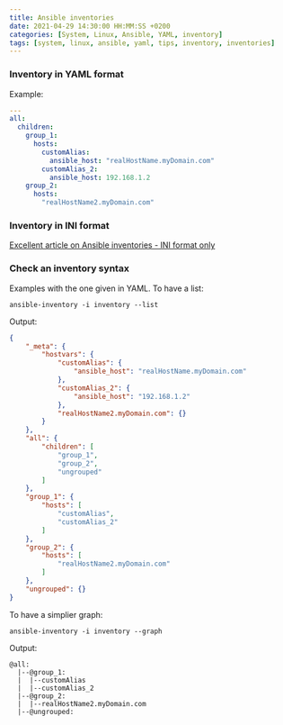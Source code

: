 ```yaml
---
title: Ansible inventories
date: 2021-04-29 14:30:00 HH:MM:SS +0200
categories: [System, Linux, Ansible, YAML, inventory]
tags: [system, linux, ansible, yaml, tips, inventory, inventories]
---
```


### Inventory in YAML format

Example:

```yaml
---
all:
  children:
    group_1:
      hosts:
        customAlias:
          ansible_host: "realHostName.myDomain.com" 
        customAlias_2:
          ansible_host: 192.168.1.2 
    group_2:
      hosts:
        "realHostName2.myDomain.com"
```

### Inventory in INI format

[Excellent article on Ansible inventories - INI format only](https://www.digitalocean.com/community/tutorials/how-to-set-up-ansible-inventories)

### Check an inventory syntax

Examples with the one given in YAML. To have a list:

```shell
ansible-inventory -i inventory --list
```

Output:

```json
{
    "_meta": {
        "hostvars": {
            "customAlias": {
                "ansible_host": "realHostName.myDomain.com"
            },
            "customAlias_2": {
                "ansible_host": "192.168.1.2"
            },
            "realHostName2.myDomain.com": {}
        }
    },
    "all": {
        "children": [
            "group_1",
            "group_2",
            "ungrouped"
        ]
    },
    "group_1": {
        "hosts": [
            "customAlias",
            "customAlias_2"
        ]
    },
    "group_2": {
        "hosts": [
            "realHostName2.myDomain.com"
        ]
    },
    "ungrouped": {}
}
```

To have a simplier graph:

```shell
ansible-inventory -i inventory --graph
```

Output:

```text
@all:
  |--@group_1:
  |  |--customAlias
  |  |--customAlias_2
  |--@group_2:
  |  |--realHostName2.myDomain.com
  |--@ungrouped:
```
